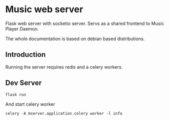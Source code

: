 # Music web server

Flask web server with socketio server. Servs as a shared frontend to
Music Player Daemon.

The whole documentation is based on debian based distributions.

## Introduction

Running the server requires redis and a celery workers.

## Dev Server

```
flask run
```

And start celery worker

```
celery -A mserver.application.celery worker -l info
```